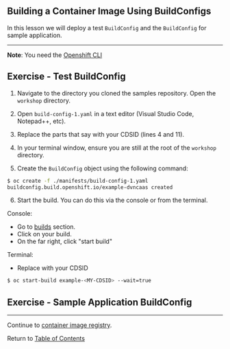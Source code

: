 ## Building a Container Image Using BuildConfigs

In this lesson we will deploy a test `BuildConfig` and the `BuildConfig` for sample application. 

---

**Note**: You need the [Openshift CLI](../workstation-setup.md#oc-cli)

## Exercise - Test BuildConfig

1. Navigate to the directory you cloned the samples repository. Open the `workshop` directory. 

2. Open `build-config-1.yaml` in a text editor (Visual Studio Code, Notepad++, etc). 

3. Replace the parts that say <CDSID> with your CDSID (lines 4 and 11).

4. In your terminal window, ensure you are still at the root of the `workshop` directory. 

5. Create the `BuildConfig` object using the following command: 

```bash
$ oc create -f ./manifests/build-config-1.yaml
buildconfig.build.openshift.io/example-dvncaas created
```

6. Start the build. You can do this via the console or from the terminal. 

Console: 

- Go to [builds](https://api.caas.ford.com/console/project/devenablement-workshop-dev/browse/builds) section. 
- Click on your build. 
- On the far right, click "start build"

Terminal: 

- Replace <MY-CDSID> with your CDSID

```bash
$ oc start-build example-<MY-CDSID> --wait=true
```

## Exercise - Sample Application BuildConfig



---

Continue to [container image registry](./7-buildconfigs.md).

Return to [Table of Contents](../README.md#agenda)
